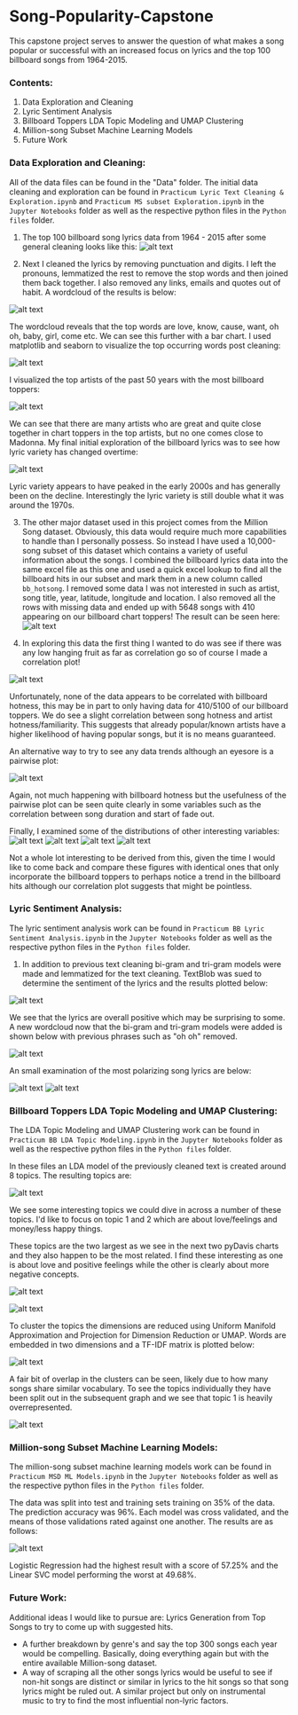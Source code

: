 # Song-Popularity-Capstone
This capstone project serves to answer the question of what makes a song popular or successful with an increased focus on lyrics and the top 100 billboard songs from 1964-2015.
### Contents:
1. Data Exploration and Cleaning
2. Lyric Sentiment Analysis
3. Billboard Toppers LDA Topic Modeling and UMAP Clustering
4. Million-song Subset Machine Learning Models
5. Future Work

### Data Exploration and Cleaning:
All of the data files can be found in the "Data" folder.
The initial data cleaning and exploration can be found in `Practicum Lyric Text Cleaning & Exploration.ipynb` and `Practicum MS subset Exploration.ipynb` in the `Jupyter Notebooks` folder as well as the respective python files in the `Python files` folder.

1. The top 100 billboard song lyrics data from 1964 - 2015 after some general cleaning looks like this:
![alt text](https://github.com/NerdParker/Song-Popularity-Capstone/blob/master/Images/Lyric%20Dataset%20Sample.PNG)

2. Next I cleaned the lyrics by removing punctuation and digits. I left the pronouns, lemmatized the rest to remove the stop words and then joined them back together. I also removed any links, emails and quotes out of habit. 
A wordcloud of the results is below:

![alt text](https://github.com/NerdParker/Song-Popularity-Capstone/blob/master/Images/Cleaned%20Lyric%20WordCloud.PNG)

The wordcloud reveals that the top words are love, know, cause, want, oh oh, baby, girl, come etc. We can see this further with a bar chart. 
I used matplotlib and seaborn to visualize the top occurring words post cleaning:

![alt text](https://github.com/NerdParker/Song-Popularity-Capstone/blob/master/Images/Top%20Words%20Visual.PNG)

I visualized the top artists of the past 50 years with the most billboard toppers:

![alt text](https://github.com/NerdParker/Song-Popularity-Capstone/blob/master/Images/Artists%20With%20most%20BB%20Toppers.PNG)

We can see that there are many artists who are great and quite close together in chart toppers in the top artists, but no one comes close to Madonna.
My final initial exploration of the billboard lyrics was to see how lyric variety has changed overtime:

![alt text](https://github.com/NerdParker/Song-Popularity-Capstone/blob/master/Images/Lyric%20Variety%20Overtime.PNG)

Lyric variety appears to have peaked in the early 2000s and has generally been on the decline. Interestingly the lyric variety is still double what it was around the 1970s.

3. The other major dataset used in this project comes from the Million Song dataset. Obviously, this data would require much more capabilities to handle than I personally possess. So instead I have used a 10,000-song subset of this dataset which contains a variety of useful information about the songs. I combined the billboard lyrics data into the same excel file as this one and used a quick excel lookup to find all the billboard hits in our subset and mark them in a new column called `bb_hotsong`. I removed some data I was not interested in such as artist, song title, year, latitude, longitude and location. I also removed all the rows with missing data and ended up with 5648 songs with 410 appearing on our billboard chart toppers! The result can be seen here:
![alt text](https://github.com/NerdParker/Song-Popularity-Capstone/blob/master/Images/Lyric%20Dataset%20Sample.PNG)

4. In exploring this data the first thing I wanted to do was see if there was any low hanging fruit as far as correlation go so of course I made a correlation plot!

![alt text](https://github.com/NerdParker/Song-Popularity-Capstone/blob/master/Images/MS%20subset%20Variable%20Correlation.PNG)

Unfortunately, none of the data appears to be correlated with billboard hotness, this may be in part to only having data for 410/5100 of our billboard toppers. We do see a slight correlation between song hotness and artist hotness/familiarity. This suggests that already popular/known artists have a higher likelihood of having popular songs, but it is no means guaranteed.

An alternative way to try to see any data trends although an eyesore is a pairwise plot:

![alt text](https://github.com/NerdParker/Song-Popularity-Capstone/blob/master/Images/MS%20SNS%20Pairplot.png)

Again, not much happening with billboard hotness but the usefulness of the pairwise plot can be seen quite clearly in some variables such as the correlation between song duration and start of fade out. 

Finally, I examined some of the distributions of other interesting variables:
![alt text](https://github.com/NerdParker/Song-Popularity-Capstone/blob/master/Images/MS%20End%20of%20Fade%20In.png)
![alt text](https://github.com/NerdParker/Song-Popularity-Capstone/blob/master/Images/MS%20Key.png)
![alt text](https://github.com/NerdParker/Song-Popularity-Capstone/blob/master/Images/MS%20Loudness.png)
![alt text](https://github.com/NerdParker/Song-Popularity-Capstone/blob/master/Images/MS%20Tempo.png)

Not a whole lot interesting to be derived from this, given the time I would like to come back and compare these figures with identical ones that only incorporate the billboard toppers to perhaps notice a trend in the billboard hits although our correlation plot suggests that might be pointless.



### Lyric Sentiment Analysis:
The lyric sentiment analysis work can be found in `Practicum BB Lyric Sentiment Analysis.ipynb` in the `Jupyter Notebooks` folder as well as the respective python files in the `Python files` folder.

1. In addition to previous text cleaning bi-gram and tri-gram models were made and lemmatized for the text cleaning. TextBlob was sued to determine the sentiment of the lyrics and the results plotted below:

![alt text](https://github.com/NerdParker/Song-Popularity-Capstone/blob/master/Images/Lyric%20Sentiment.png)

We see that the lyrics are overall positive which may be surprising to some.
A new wordcloud now that the bi-gram and tri-gram models were added is shown below with previous phrases such as "oh oh" removed. 

![alt text](https://github.com/NerdParker/Song-Popularity-Capstone/blob/master/Images/wordlcoud%20bigrams_trigrams.png)

An small examination of the most polarizing song lyrics are below:

![alt text](https://github.com/NerdParker/Song-Popularity-Capstone/blob/master/Images/polarity%20negative.PNG)
![alt text](https://github.com/NerdParker/Song-Popularity-Capstone/blob/master/Images/polarity%20positive.PNG)



### Billboard Toppers LDA Topic Modeling and UMAP Clustering:
The LDA Topic Modeling and UMAP Clustering work can be found in `Practicum BB LDA Topic Modeling.ipynb` in the `Jupyter Notebooks` folder as well as the respective python files in the `Python files` folder.

In these files an LDA model of the previously cleaned text is created around 8 topics. The resulting topics are:

![alt text](https://github.com/NerdParker/Song-Popularity-Capstone/blob/master/Images/LDA%20topics.PNG)

We see some interesting topics we could dive in across a number of these topics. I'd like to focus on topic 1 and 2 which are about love/feelings and money/less happy things. 

These topics are the two largest as we see in the next two pyDavis charts and they also happen to be the most related. I find these interesting as one is about love and positive feelings while the other is clearly about more negative concepts. 

![alt text](https://github.com/NerdParker/Song-Popularity-Capstone/blob/master/Images/LDA%201%20pydavis.PNG)

![alt text](https://github.com/NerdParker/Song-Popularity-Capstone/blob/master/Images/LDA%202%20pydavis.PNG)

To cluster the topics the dimensions are reduced using Uniform Manifold Approximation and Projection for Dimension Reduction or UMAP. Words are embedded in two dimensions and a TF-IDF matrix is plotted below:

![alt text](https://github.com/NerdParker/Song-Popularity-Capstone/blob/master/Images/UMAP%20BB%20Song%20Topics.PNG)

A fair bit of overlap in the clusters can be seen, likely due to how many songs share similar vocabulary. To see the topics individually they have been split out in the subsequent graph and we see that topic 1 is heavily overrepresented.  

![alt text](https://github.com/NerdParker/Song-Popularity-Capstone/blob/master/Images/UMAP%20Topics%20split.png)



### Million-song Subset Machine Learning Models:
The million-song subset machine learning models work can be found in `Practicum MSD ML Models.ipynb` in the `Jupyter Notebooks` folder as well as the respective python files in the `Python files` folder.

The data was split into test and training sets training on 35% of the data. The prediction accuracy was 96%. Each model was cross validated, and the means of those validations rated against one another. The results are as follows:

![alt text](https://github.com/NerdParker/Song-Popularity-Capstone/blob/master/Images/ML%20Models%20Results.PNG)

Logistic Regression had the highest result with a score of 57.25% and the Linear SVC model performing the worst at 49.68%. 


### Future Work:
Additional ideas I would like to pursue are:
Lyrics Generation from Top Songs to try to come up with suggested hits.
- A further breakdown by genre's and say the top 300 songs each year would be compelling.
Basically, doing everything again but with the entire available Million-song dataset.
- A way of scraping all the other songs lyrics would be useful to see if non-hit songs are distinct or similar in lyrics to the hit songs so that song lyrics might be ruled out.
A similar project but only on instrumental music to try to find the most influential non-lyric factors.

